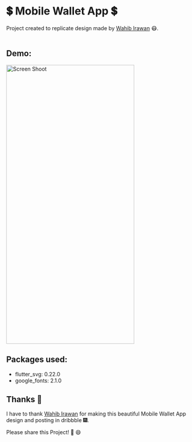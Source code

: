 # 💲 Mobile Wallet App 💲

Project created to replicate design made by [Wahib Irawan](https://www.figma.com/@irawan) 😷.
<br/><br/>

## Demo:

<img src="https://raw.githubusercontent.com/Mosarto/musicplayerapp/main/demo/demo.gif" width="340" height="740" title="Screen Shoot">

## Packages used:

- flutter_svg: 0.22.0
- google_fonts: 2.1.0

## Thanks 👏

I have to thank [Wahib Irawan](https://www.figma.com/@irawan) for making this beautiful Mobile Wallet App design and posting in dribbble  🎆.

Please share this Project! 🤝 😄
